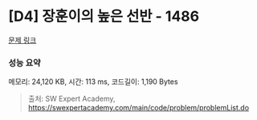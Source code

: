 # [D4] 장훈이의 높은 선반 - 1486 

[문제 링크](https://swexpertacademy.com/main/code/problem/problemDetail.do?contestProbId=AV2b7Yf6ABcBBASw) 

### 성능 요약

메모리: 24,120 KB, 시간: 113 ms, 코드길이: 1,190 Bytes



> 출처: SW Expert Academy, https://swexpertacademy.com/main/code/problem/problemList.do